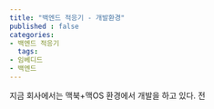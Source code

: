 ```yaml
---
title: "백엔드 적응기 - 개발환경"
published : false
categories:
- 백엔드 적응기
  tags:
- 임베디드
- 백엔드
---
```

지금 회사에서는 맥북+맥OS 환경에서 개발을 하고 있다.
전 
